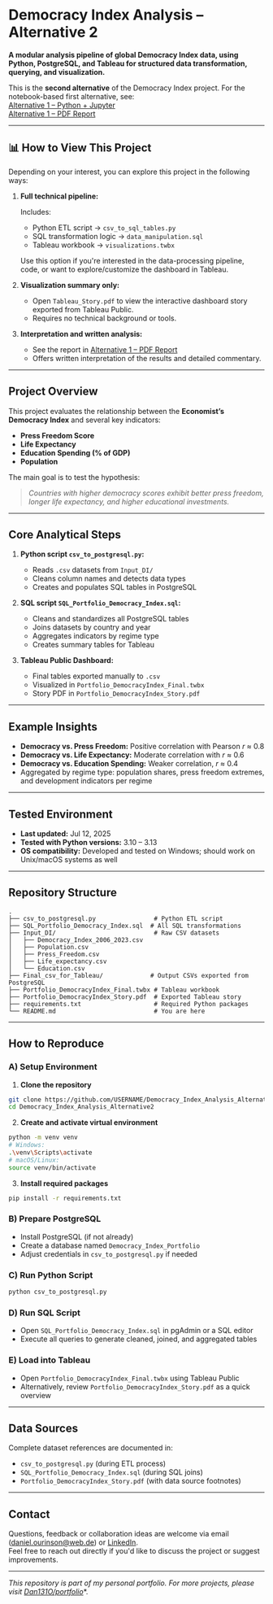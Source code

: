# Democracy Index Analysis – Alternative 2

**A modular analysis pipeline of global Democracy Index data, using Python, PostgreSQL, and Tableau for structured data transformation, querying, and visualization.**

This is the **second alternative** of the Democracy Index project. For the notebook-based first alternative, see:  
[Alternative 1 – Python + Jupyter](https://github.com/Dan131O/Democracy_Index_Analysis_Alternative1)  
[Alternative 1 – PDF Report](https://github.com/Dan131O/Democracy_Index_Analysis_Alternative1/blob/main/Project_Report.pdf)

---

## 📊 How to View This Project

Depending on your interest, you can explore this project in the following ways:

1. **Full technical pipeline:**

   Includes:
   - Python ETL script → `csv_to_sql_tables.py`
   - SQL transformation logic → `data_manipulation.sql`
   - Tableau workbook → `visualizations.twbx`

   Use this option if you're interested in the data-processing pipeline, code, or want to explore/customize the dashboard in Tableau.

2. **Visualization summary only:**

   - Open `Tableau_Story.pdf` to view the interactive dashboard story exported from Tableau Public.
   - Requires no technical background or tools.

3. **Interpretation and written analysis:**

   - See the report in [Alternative 1 – PDF Report](https://github.com/Dan131O/Democracy_Index_Analysis_Alternative1/blob/main/Project_Report.pdf)  
   - Offers written interpretation of the results and detailed commentary.

---

## Project Overview

This project evaluates the relationship between the **Economist’s Democracy Index** and several key indicators:

- **Press Freedom Score**
- **Life Expectancy**
- **Education Spending (% of GDP)**
- **Population**

The main goal is to test the hypothesis:

> *Countries with higher democracy scores exhibit better press freedom, longer life expectancy, and higher educational investments.*

---

## Core Analytical Steps

1. **Python script `csv_to_postgresql.py`:**
   - Reads `.csv` datasets from `Input_DI/`
   - Cleans column names and detects data types
   - Creates and populates SQL tables in PostgreSQL

2. **SQL script `SQL_Portfolio_Democracy_Index.sql`:**
   - Cleans and standardizes all PostgreSQL tables
   - Joins datasets by country and year
   - Aggregates indicators by regime type
   - Creates summary tables for Tableau

3. **Tableau Public Dashboard:**
   - Final tables exported manually to `.csv`
   - Visualized in `Portfolio_DemocracyIndex_Final.twbx`
   - Story PDF in `Portfolio_DemocracyIndex_Story.pdf`

---

## Example Insights

- **Democracy vs. Press Freedom:** Positive correlation with Pearson *r* ≈ 0.8
- **Democracy vs. Life Expectancy:** Moderate correlation with *r* ≈ 0.6
- **Democracy vs. Education Spending:** Weaker correlation, *r* ≈ 0.4
- Aggregated by regime type: population shares, press freedom extremes, and development indicators per regime

---

## Tested Environment

- **Last updated:** Jul 12, 2025  
- **Tested with Python versions:** 3.10 – 3.13  
- **OS compatibility:** Developed and tested on Windows; should work on Unix/macOS systems as well

---

## Repository Structure
```
.
├── csv_to_postgresql.py                # Python ETL script
├── SQL_Portfolio_Democracy_Index.sql  # All SQL transformations
├── Input_DI/                           # Raw CSV datasets
│   ├── Democracy_Index_2006_2023.csv
│   ├── Population.csv
│   ├── Press_Freedom.csv
│   ├── Life_expectancy.csv
│   └── Education.csv
├── Final_csv_for_Tableau/             # Output CSVs exported from PostgreSQL
├── Portfolio_DemocracyIndex_Final.twbx # Tableau workbook
├── Portfolio_DemocracyIndex_Story.pdf  # Exported Tableau story
├── requirements.txt                    # Required Python packages
└── README.md                           # You are here
```

---

## How to Reproduce

### A) Setup Environment

1. **Clone the repository**
```bash
git clone https://github.com/USERNAME/Democracy_Index_Analysis_Alternative2.git
cd Democracy_Index_Analysis_Alternative2
```

2. **Create and activate virtual environment**
```bash
python -m venv venv
# Windows:
.\venv\Scripts\activate
# macOS/Linux:
source venv/bin/activate
```

3. **Install required packages**
```bash
pip install -r requirements.txt
```

### B) Prepare PostgreSQL
- Install PostgreSQL (if not already)
- Create a database named `Democracy_Index_Portfolio`
- Adjust credentials in `csv_to_postgresql.py` if needed

### C) Run Python Script
```bash
python csv_to_postgresql.py
```

### D) Run SQL Script
- Open `SQL_Portfolio_Democracy_Index.sql` in pgAdmin or a SQL editor
- Execute all queries to generate cleaned, joined, and aggregated tables

### E) Load into Tableau
- Open `Portfolio_DemocracyIndex_Final.twbx` using Tableau Public
- Alternatively, review `Portfolio_DemocracyIndex_Story.pdf` as a quick overview

---

## Data Sources

Complete dataset references are documented in:

- `csv_to_postgresql.py` (during ETL process)
- `SQL_Portfolio_Democracy_Index.sql` (during SQL joins)
- `Portfolio_DemocracyIndex_Story.pdf` (with data source footnotes)

---

## Contact

Questions, feedback or collaboration ideas are welcome via email (daniel.ourinson@web.de) or [LinkedIn](https://www.linkedin.com/in/daniel-ourinson-phd-200755143/).  
Feel free to reach out directly if you'd like to discuss the project or suggest improvements.

---

*This repository is part of my personal portfolio. For more projects, please visit* [*Dan131O/portfolio*](https://github.com/Dan131O/portfolio)*.

